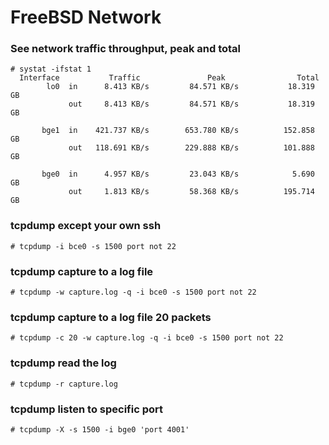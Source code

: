 # FreeBSD Network

### See network traffic throughput, peak and total
    # systat -ifstat 1
      Interface           Traffic               Peak                Total
            lo0  in      8.413 KB/s         84.571 KB/s           18.319 GB
                 out     8.413 KB/s         84.571 KB/s           18.319 GB

           bge1  in    421.737 KB/s        653.780 KB/s          152.858 GB
                 out   118.691 KB/s        229.888 KB/s          101.888 GB

           bge0  in      4.957 KB/s         23.043 KB/s            5.690 GB
                 out     1.813 KB/s         58.368 KB/s          195.714 GB
    
    
    
### tcpdump except your own ssh    
	# tcpdump -i bce0 -s 1500 port not 22

### tcpdump capture to a log file
	# tcpdump -w capture.log -q -i bce0 -s 1500 port not 22
	
### tcpdump capture to a log file 20 packets
	# tcpdump -c 20 -w capture.log -q -i bce0 -s 1500 port not 22

### tcpdump read the log
	# tcpdump -r capture.log		

### tcpdump listen to specific port
	# tcpdump -X -s 1500 -i bge0 'port 4001'
